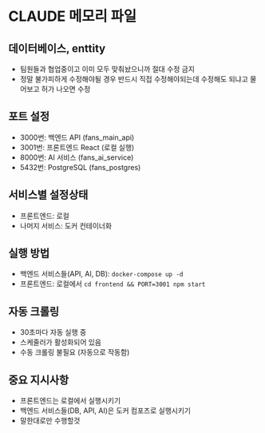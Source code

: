 # CLAUDE 메모리 파일


## 데이터베이스, enttity 
- 팀원들과 협업중이고 이미 모두 맞춰놨으니까 절대 수정 금지 
- 정말 불가피하게 수정해야될 경우 반드시 직접 수정해야되는데 수정해도 되냐고 물어보고 허가 나오면 수정

## 포트 설정
- 3000번: 백엔드 API (fans_main_api)
- 3001번: 프론트엔드 React (로컬 실행)
- 8000번: AI 서비스 (fans_ai_service)
- 5432번: PostgreSQL (fans_postgres)

## 서비스별 설정상태
- 프론트엔드: 로컬
- 나머지 서비스: 도커 컨테이너화 

## 실행 방법
- 백엔드 서비스들(API, AI, DB): `docker-compose up -d`
- 프론트엔드: 로컬에서 `cd frontend && PORT=3001 npm start`

## 자동 크롤링
- 30초마다 자동 실행 중
- 스케줄러가 활성화되어 있음
- 수동 크롤링 불필요 (자동으로 작동함)

## 중요 지시사항
- 프론트엔드는 로컬에서 실행시키기
- 백엔드 서비스들(DB, API, AI)은 도커 컴포즈로 실행시키기
- 말한대로만 수행할것
